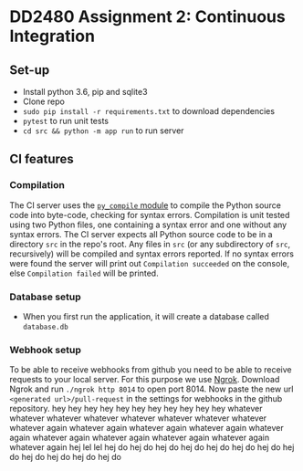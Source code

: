 # DD2480 Assignment 2: Continuous Integration

## Set-up
* Install python 3.6, pip and sqlite3
* Clone repo
* ```sudo pip install -r requirements.txt``` to download dependencies
* `pytest` to run unit tests
* ```cd src && python -m app run``` to run server

## CI features

### Compilation

The CI server uses the [`py_compile` module](https://docs.python.org/3/library/py_compile.html) to compile the Python source code into byte-code, checking for syntax errors. Compilation is unit tested using two Python files, one containing a syntax error and one without any syntax errors. The CI server expects all Python source code to be in a directory `src` in the repo's root. Any files in `src` (or any subdirectory of `src`, recursively) will be compiled and syntax errors reported. If no syntax errors were found the server will print out `Compilation succeeded` on the console, else `Compilation failed` will be printed.

### Database setup
* When you first run the application, it will create a database called `database.db`

### Webhook setup
To be able to receive webhooks from github you need to be able to receive requests to your local server. For this purpose we use [Ngrok](https://ngrok.com/).
Download Ngrok and run `./ngrok http 8014` to open port 8014. Now paste the new url
`<generated url>/pull-request` in the settings for webhooks in the github repository.
hey
hey
hey
hey
hey
hey
hey
hey
hey
hey
hey
whatever
whatever
whatever
whatever
whatever
whatever
whatever
whatever
whatever again
whatever again
whatever again
whatever again
whatever again
whatever again
whatever again
whatever again
whatever again
whatever again
hej
lel
lel
hej do
hej do
hej do
hej do
hej do
hej do
hej do
hej do
hej do
hej do
hej do
hej do
